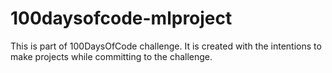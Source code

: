 # 100daysofcode-mlproject
This is part of 100DaysOfCode challenge. It is created with the intentions to make projects while committing to the challenge.
